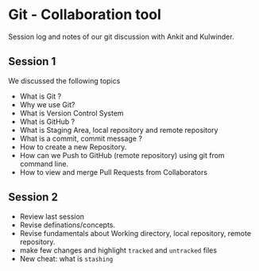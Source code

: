 # Git - Collaboration tool
Session log and notes of our git discussion with Ankit and Kulwinder.

## Session 1
We discussed the following topics
* What is Git ?
* Why we use Git?
* What is Version Control System
* What is GitHub ?
* What is Staging Area, local repository and remote repository
* What is a commit, commit message ?
* How to create a new Repository.
* How can we Push to GitHub (remote repository) using git from command line.
* How to view and merge Pull Requests from Collaborators



## Session 2
* Review last session
* Revise definations/concepts.
* Revise fundamentals about Working directory, local repository, remote repository.
* make few changes and highlight `tracked` and `untracked` files
* New cheat: what is `stashing`

